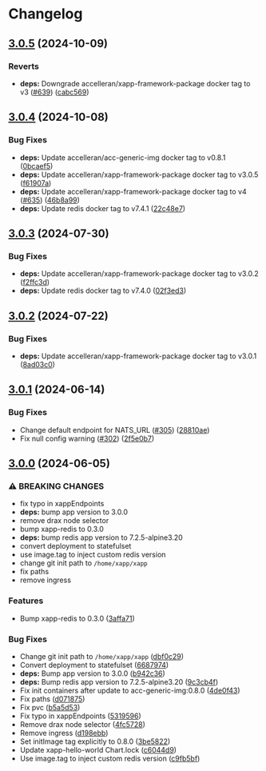# Changelog

## [3.0.5](https://github.com/accelleran/helm-charts/compare/xapp-hello-world-3.0.4...xapp-hello-world-3.0.5) (2024-10-09)


### Reverts

* **deps:** Downgrade accelleran/xapp-framework-package docker tag to v3 ([#639](https://github.com/accelleran/helm-charts/issues/639)) ([cabc569](https://github.com/accelleran/helm-charts/commit/cabc56948e45eee530c68b17c8736bd34feed121))

## [3.0.4](https://github.com/accelleran/helm-charts/compare/xapp-hello-world-3.0.3...xapp-hello-world-3.0.4) (2024-10-08)


### Bug Fixes

* **deps:** Update accelleran/acc-generic-img docker tag to v0.8.1 ([0bcaef5](https://github.com/accelleran/helm-charts/commit/0bcaef5ff34ca091ea69f9990487809777db15ee))
* **deps:** Update accelleran/xapp-framework-package docker tag to v3.0.5 ([f61907a](https://github.com/accelleran/helm-charts/commit/f61907a671e97c6e404af40d1ca00328e5d50d6a))
* **deps:** Update accelleran/xapp-framework-package docker tag to v4 ([#635](https://github.com/accelleran/helm-charts/issues/635)) ([46b8a99](https://github.com/accelleran/helm-charts/commit/46b8a99e1b440b7b7762c9555d75fce933019b34))
* **deps:** Update redis docker tag to v7.4.1 ([22c48e7](https://github.com/accelleran/helm-charts/commit/22c48e7c478a4d816f9db5e37cfe922a76d6fee0))

## [3.0.3](https://github.com/accelleran/helm-charts/compare/xapp-hello-world-3.0.2...xapp-hello-world-3.0.3) (2024-07-30)


### Bug Fixes

* **deps:** Update accelleran/xapp-framework-package docker tag to v3.0.2 ([f2ffc3d](https://github.com/accelleran/helm-charts/commit/f2ffc3df7a5a4784284e5bb5e470ac61973d9c1a))
* **deps:** Update redis docker tag to v7.4.0 ([02f3ed3](https://github.com/accelleran/helm-charts/commit/02f3ed323c1f35ec80dcab7347732f949d22ceeb))

## [3.0.2](https://github.com/accelleran/helm-charts/compare/xapp-hello-world-3.0.1...xapp-hello-world-3.0.2) (2024-07-22)


### Bug Fixes

* **deps:** Update accelleran/xapp-framework-package docker tag to v3.0.1 ([8ad03c0](https://github.com/accelleran/helm-charts/commit/8ad03c041c700cbe07ada583f8e8413894f09dae))

## [3.0.1](https://github.com/accelleran/helm-charts/compare/xapp-hello-world-3.0.0...xapp-hello-world-3.0.1) (2024-06-14)


### Bug Fixes

* Change default endpoint for NATS_URL ([#305](https://github.com/accelleran/helm-charts/issues/305)) ([28810ae](https://github.com/accelleran/helm-charts/commit/28810ae47f74a5be015235678901dba8df06fb13))
* Fix null config warning ([#302](https://github.com/accelleran/helm-charts/issues/302)) ([2f5e0b7](https://github.com/accelleran/helm-charts/commit/2f5e0b7fa91cf595b7d4b239b548ed5c21fb9fcb))

## [3.0.0](https://github.com/accelleran/helm-charts/compare/xapp-hello-world-2.1.2...xapp-hello-world-3.0.0) (2024-06-05)


### ⚠ BREAKING CHANGES

* fix typo in xappEndpoints
* **deps:** bump app version to 3.0.0
* remove drax node selector
* bump xapp-redis to 0.3.0
* **deps:** bump redis app version to 7.2.5-alpine3.20
* convert deployment to statefulset
* use image.tag to inject custom redis version
* change git init path to `/home/xapp/xapp`
* fix paths
* remove ingress

### Features

* Bump xapp-redis to 0.3.0 ([3affa71](https://github.com/accelleran/helm-charts/commit/3affa71971cc1ca50ac9440fdab6e1bb0432c3f4))


### Bug Fixes

* Change git init path to `/home/xapp/xapp` ([dbf0c29](https://github.com/accelleran/helm-charts/commit/dbf0c29ea78726dee151f8fcb2e7d49700f4b9f0))
* Convert deployment to statefulset ([6687974](https://github.com/accelleran/helm-charts/commit/6687974399d4efb356cdd5960c8307aac76993b5))
* **deps:** Bump app version to 3.0.0 ([b942c36](https://github.com/accelleran/helm-charts/commit/b942c36f9bd42a1fd1193289b63160ac6f90d64f))
* **deps:** Bump redis app version to 7.2.5-alpine3.20 ([9c3cb4f](https://github.com/accelleran/helm-charts/commit/9c3cb4f0b46c7aae13895913b68b8791167b41f4))
* Fix init containers after update to acc-generic-img:0.8.0 ([4de0f43](https://github.com/accelleran/helm-charts/commit/4de0f43ee3a459d2a2842454902ba419781db402))
* Fix paths ([d071875](https://github.com/accelleran/helm-charts/commit/d0718750560675dbef518f291e74f7628ef3b783))
* Fix pvc ([b5a5d53](https://github.com/accelleran/helm-charts/commit/b5a5d534bc4661772c0697c2319bb10944fd8622))
* Fix typo in xappEndpoints ([5319596](https://github.com/accelleran/helm-charts/commit/5319596ddf83bccb848134eb4f6bdb539a41b291))
* Remove drax node selector ([4fc5728](https://github.com/accelleran/helm-charts/commit/4fc572832e77c40df2c2becd7436b2d1f4542c79))
* Remove ingress ([d198ebb](https://github.com/accelleran/helm-charts/commit/d198ebbe8cf57d84f8f755cde0cd7157f1e66815))
* Set initImage tag explicitly to 0.8.0 ([3be5822](https://github.com/accelleran/helm-charts/commit/3be5822c9ba2e289bddd097479ccac172ed2e36f))
* Update xapp-hello-world Chart.lock ([c6044d9](https://github.com/accelleran/helm-charts/commit/c6044d95b4ed0566f333f3c97b2a6003287c71dc))
* Use image.tag to inject custom redis version ([c9fb5bf](https://github.com/accelleran/helm-charts/commit/c9fb5bf2ee7f1ce1c8d5effc974652719f1a35b1))
